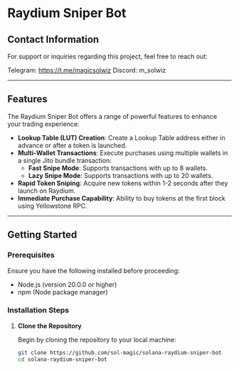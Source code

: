# Raydium Sniper Bot

## Contact Information

For support or inquiries regarding this project, feel free to reach out:

Telegram: https://t.me/magicsolwiz
Discord: m_solwiz

---

## Features

The Raydium Sniper Bot offers a range of powerful features to enhance your trading experience:

- **Lookup Table (LUT) Creation**: Create a Lookup Table address either in advance or after a token is launched.
- **Multi-Wallet Transactions**: Execute purchases using multiple wallets in a single Jito bundle transaction:
  - **Fast Snipe Mode**: Supports transactions with up to 8 wallets.
  - **Lazy Snipe Mode**: Supports transactions with up to 20 wallets.
- **Rapid Token Sniping**: Acquire new tokens within 1-2 seconds after they launch on Raydium.
- **Immediate Purchase Capability**: Ability to buy tokens at the first block using Yellowstone RPC.

---

## Getting Started

### Prerequisites

Ensure you have the following installed before proceeding:

- Node.js (version 20.0.0 or higher)
- npm (Node package manager)

### Installation Steps

1. **Clone the Repository**

   Begin by cloning the repository to your local machine:

   ```bash
   git clone https://github.com/sol-magic/solana-raydium-sniper-bot
   cd solana-raydium-sniper-bot

